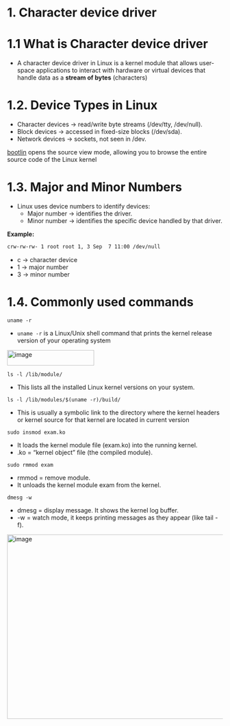 # 1. Character device driver

# 1.1 What is Character device driver

- A character device driver in Linux is a kernel module that allows user-space applications to interact with hardware or virtual devices that handle data as a **stream of bytes** (characters)

# 1.2. Device Types in Linux

- Character devices → read/write byte streams (/dev/tty, /dev/null).
- Block devices → accessed in fixed-size blocks (/dev/sda).
- Network devices → sockets, not seen in /dev.

[bootlin](https://elixir.bootlin.com/linux/v6.16.5/source)  opens the source view mode, allowing you to browse the entire source code of the Linux kernel

# 1.3. Major and Minor Numbers

- Linux uses device numbers to identify devices:
  - Major number → identifies the driver.
  - Minor number → identifies the specific device handled by that driver.

**Example:**

```sh
crw-rw-rw- 1 root root 1, 3 Sep  7 11:00 /dev/null
```

- c → character device
- 1 → major number
- 3 → minor number

# 1.4. Commonly used commands

`uname -r`

- `uname -r` is a Linux/Unix shell command that prints the kernel release version of your operating system

<img width="203" height="36" alt="image" src="https://github.com/user-attachments/assets/de066153-701f-4aef-bdf5-9c443034dda1" />

`ls -l /lib/module/`

- This lists all the installed Linux kernel versions on your system.

`ls -l /lib/modules/$(uname -r)/build/`

- This is usually a symbolic link to the directory where the kernel headers or kernel source for that kernel are located in current version


`sudo insmod exam.ko`

- It loads the kernel module file (exam.ko) into the running kernel.
- .ko = “kernel object” file (the compiled module).

`sudo rmmod exam`

- rmmod = remove module.
- It unloads the kernel module exam from the kernel.

`dmesg -w`

- dmesg = display message. It shows the kernel log buffer.
- -w = watch mode, it keeps printing messages as they appear (like tail -f).

<img width="1205" height="430" alt="image" src="https://github.com/user-attachments/assets/9dfc8e45-dbe7-42be-96cd-8f7fcc915b29" />


